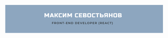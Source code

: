 [![Header](https://github.com/LaRossa63/LaRossa63/blob/main/assets/background.png)](https://t.me/LaRossa63)
